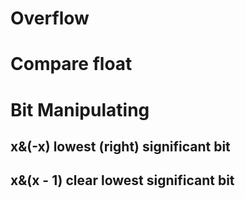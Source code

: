# Overflow
# Compare float

# Bit Manipulating
## x&(-x)  lowest (right) significant bit
## x&(x - 1) clear lowest significant bit